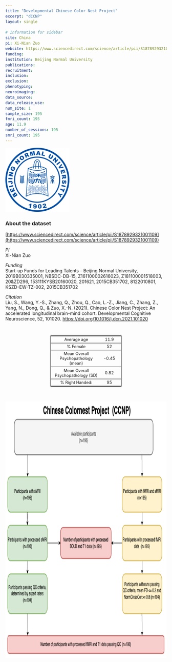 ```yaml
---
title: "Developmental Chinese Color Nest Project"
excerpt: "dCCNP"
layout: single

# Information for sidebar
site: China
pi: Xi-Nian Zuo
website: https://www.sciencedirect.com/science/article/pii/S1878929321001109
funding:
institution: Beijing Normal University
publications:
recruitment:
inclusion:
exclusion:
phenotyping:
neuroimaging:
data_source:
data_release_use:
num_site: 1
sample_size: 195
fmri_count: 195
age: 11.9
number_of_sessions: 195
smri_count: 195
---
```


<div style="text-align: left;">
     <img src="/assets/images/logos/beijing_normal_university.png" width="200" height="200" />
</div>

### About the dataset
[https://www.sciencedirect.com/science/article/pii/S1878929321001109](https://www.sciencedirect.com/science/article/pii/S1878929321001109)

*PI*
<br>
Xi-Nian Zuo

*Funding*
<br>
Start-up Funds for Leading Talents - Beijing Normal University, 2019B030335001, NBSDC-DB-15, Z161100002616023, Z181100001518003, 20&ZD296, 153111KYSB20160020, 201621, 2015CB351702, 8122010801, KSZD-EW-TZ-002, 2015CB351702

*Citation*
<br> 
Liu, S., Wang, Y.-S., Zhang, Q., Zhou, Q., Cao, L.-Z., Jiang, C., Zhang, Z., Yang, N., Dong, Q., & Zuo, X.-N. (2021). Chinese Color Nest Project: An accelerated longitudinal brain-mind cohort. Developmental Cognitive Neuroscience, 52, 101020. https://doi.org/10.1016/j.dcn.2021.101020

<br>
<div class=table align='center'>
<table style="text-align: center;
width:44%; font-size:90%; border: 1px solid black">
<tr><th style="font-weight:normal">Average age</th><th style="font-weight:normal">11.9</th><th style="font-weight:normal"></th></tr>
<tr><th style="font-weight:normal">% Female</th><th style="font-weight:normal">52</th><th style="font-weight:normal"></th></tr>
<tr><th style="font-weight:normal">Mean Overall Psychopathology (mean)</th><th style="font-weight:normal">-0.45</th><th style="font-weight:normal"></th></tr>
<tr><th style="font-weight:normal">Mean Overall Psychopathology (SD)</th><th style="font-weight:normal">0.82</th><th style="font-weight:normal"></th></tr>
<tr><th style="font-weight:normal">% Right Handed:</th><th style="font-weight:normal">95</th><th style="font-weight:normal"></th></tr>
<table>

<br>
<br>

<div style="text-align: center;">
     <img src="/assets/images/datasets/CCNP_Flowchart.png" width="800" height="800" />
</div>

